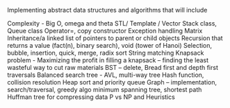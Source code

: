 Implementing abstract data structures and algorithms that will include


Complexity - Big O, omega and theta
STL/ Template / Vector
Stack class, Queue class
Operator=, copy constructor
Exception handling
Matrix
Inheritance/a linked list of pointers to parent or child objects
Recursion that returns a value (fact(n), binary search), void (tower of Hanoi)
Selection, bubble, insertion, quick, merge, radix sort
String matching
Knapsack problem - Maximizing the profit in filling a knapsack – finding the least wasteful way to cut raw
materials
BST – delete, Bread first and depth first traversals
Balanced search tree - AVL, multi-way tree
Hash function, collision resolution
Heap sort and priority queue
Graph – implementation, search/traversal, greedy algo minimum spanning tree, shortest path
Huffman tree for compressing data
P vs NP and Heuristics
